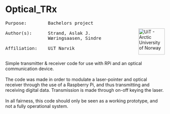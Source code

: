 # Optical_TRx

<img src="https://yt3.ggpht.com/a-/AN66SAwrqGtgHzPZtySp4wpNC7Fk7sFLn1ZWx17YSg=s900-mo-c-c0xffffffff-rj-k-no"
     width=83
     alt="UiT - Arctic University of Norway"
     style="float: right; margin-right: 0px; margin-top: 25px" />

<pre>
Purpose:        Bachelors project<br>
Author(s):      Strand, Aslak J.
                Wæringsaasen, Sindre<br>
Affiliation:    UiT Narvik
</pre>


<br>
Simple transmitter &amp; receiver code for use with RPi and an optical communication device.
<br><br>
The code was made in order to modulate a laser-pointer and optical receiver through the use of a Raspberry Pi, and thus transmitting and receiving digital data. Transmission is made through on-off keying the laser. 
<br><br>
In all fairness, this code should only be seen as a working prototype, and not a fully operational system. 
